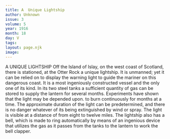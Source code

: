 ```yaml
---
title: A  Unique Lightship
author: Unknown
issue: 3
volume: 5
year: 1916
month: 18
day: V
tags:
layout: page.njk
image:
---
```

A UNIQUE LIGHTSHIP       Off the Island of Islay, on the west coast of Scotland, there is stationed, at the Otter Rock a unique lightship. It is unmanned; yet it can be relied on to display the warning light to guide the mariner on this dangerous coast. It is a most ingeniously constructed vessel and the only one of its kind. In its two steel tanks a sufficient quantity of gas can be stored to supply the lantern for several months.       Experiments have shown that the light may be depended upon. to burn continuously for months at a time. The approximate duration of the light can be predetermined, and there is no danger whatever of its being extinguished by wind or spray.       The light is visible at a distance of from eight to twelve miles. The lightship also has a bell, which is made to ring automatically by means of an ingenious device that utilizes the gas as it passes from the tanks to the lantern to work the bell clapper.    




